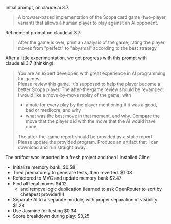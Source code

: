 
Initial prompt, on claude.ai 3.7:

>    A browser-based implementation of the Scopa card game (two-player variant) that allows a human player to play against an AI opponent.
  
Refinement prompt on claude.ai 3.7: 

>    After the game is over, print an analysis of the game, rating the player moves from "perfect" 
>    to "abysmal" according to the best strategy

After a little experimentation, we got progress with this prompt with claude.ai 3.7 (thinking):

> You are an expert developer, with great experience in AI programming for games.  
> Please review this game. It's supposed to help the player become a better Scopa player. 
> The after-the-game review should be revamped:     I would like a move-by-move replay of the game, with
> 
> * a note for every play by the player mentioning if it was a good, bad or mediocre, and why
> * what was the best move in that moment, and why.  Compare the move that the player did with the move that the AI would have done.
> 
> The after-the-game report should be provided as a static report
> Please update the provided program.  Produce an artifact that I can download and run straight away.

The artifact was imported in a fresh project and then I installed Cline

- Initialize memory bank. $0.58
- Tried prematurely to generate tests, then reverted. $1.08
- Refactored to MVC and update memory bank $2.47
- Find all legal moves $4.12
  - and remove logic duplication
(learned to ask OpenRouter to sort by cheapest provider!!!)
- Separate AI to a separate module, with proper separation of visibility $1.28
- Use Jasmine for testing $0.34
- Score breakdown during play: $3,25


